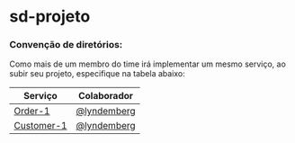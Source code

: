 # sd-projeto

### Convenção de diretórios:
Como mais de um membro do time irá implementar um mesmo serviço, ao subir seu projeto, especifique na tabela abaixo:

| Serviço | Colaborador  |
| ------  | ------------ |
| [Order-1](order-1/) | [@lyndemberg](https://github.com/lyndemberg) |
| [Customer-1](customer-1/) | [@lyndemberg](https://github.com/lyndemberg)|